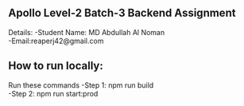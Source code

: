 <h2>Apollo Level-2 Batch-3 Backend Assignment</h2>
Details:
-Student Name: MD Abdullah Al Noman<br>
-Email:reaperj42@gmail.com<br>

<h2>How to run locally:</h2>
Run these commands
-Step 1: npm run build<br>
-Step 2: npm run start:prod<br>
